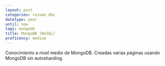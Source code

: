 ```yaml
---
layout: post
categories: resume dbs
datetype: year
until: now
tags: mongodb
title: MongoDB (NoSQL)
proficency: medium
---
```


Conocimiento a nivel medio de MongoDB. Creadas varias páginas usando MongoDB sin autosharding.
